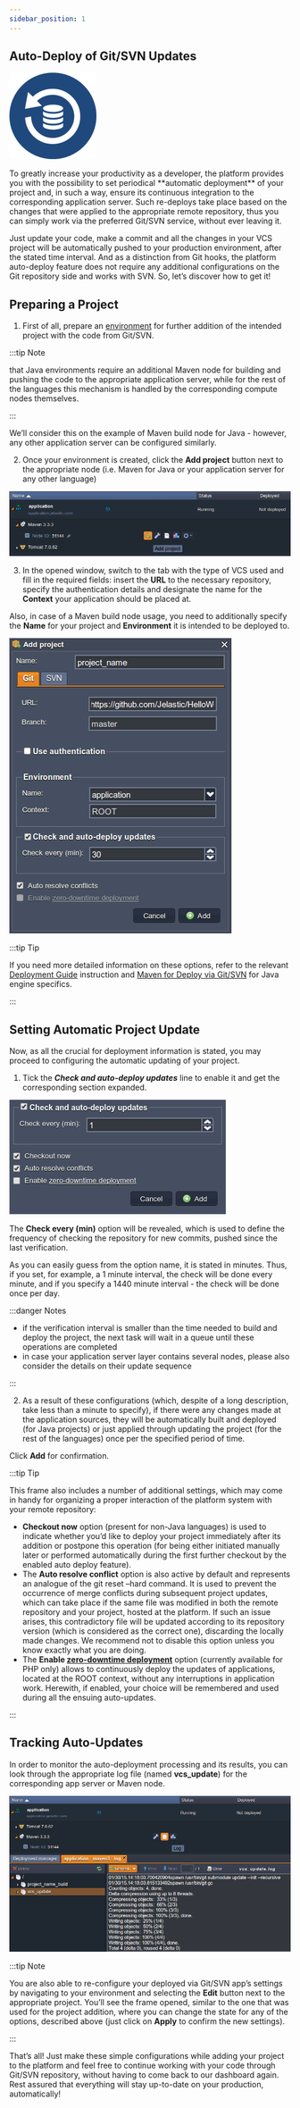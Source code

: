 ```yaml
---
sidebar_position: 1
---
```


## Auto-Deploy of Git/SVN Updates

<div style={{
    display: 'grid',
    gridTemplateColumns: '0.23fr 1fr',
    gap: '10px'
}}>
<div>

![Locale Dropdown](./img/Auto-DeployOverview/1continuous-inegration-icon.png)

</div>

<div>
  To greatly increase your productivity as a developer, the platform provides you with the possibility to set periodical **automatic deployment** of your project and, in such a way, ensure its continuous integration to the corresponding application server. Such re-deploys take place based on the changes that were applied to the appropriate remote repository, thus you can simply work via the preferred Git/SVN service, without ever leaving it.
</div>

</div>

Just update your code, make a commit and all the changes in your VCS project will be automatically pushed to your production environment, after the stated time interval. And as a distinction from Git hooks, the platform auto-deploy feature does not require any additional configurations on the Git repository side and works with SVN. So, let’s discover how to get it!

## Preparing a Project

1. First of all, prepare an [environment](/docs/PlatformOverview/Basics%20&%20Terminology#environment) for further addition of the intended project with the code from Git/SVN.

:::tip Note

that Java environments require an additional Maven node for building and pushing the code to the appropriate application server, while for the rest of the languages this mechanism is handled by the corresponding compute nodes themselves.

:::

We’ll consider this on the example of Maven build node for Java - however, any other application server can be configured similarly.

2. Once your environment is created, click the **Add project** button next to the appropriate node (i.e. Maven for Java or your application server for any other language)

<div style={{
    display:'flex',
    justifyContent: 'center',
    margin: '0 0 1rem 0'
}}>

![Locale Dropdown](./img/Auto-DeployOverview/2dashb.png)

</div>

3. In the opened window, switch to the tab with the type of VCS used and fill in the required fields: insert the **URL** to the necessary repository, specify the authentication details and designate the name for the **Context** your application should be placed at.

Also, in case of a Maven build node usage, you need to additionally specify the **Name** for your project and **Environment** it is intended to be deployed to.

<div style={{
    display:'flex',
    justifyContent: 'center',
    margin: '0 0 1rem 0'
}}>

![Locale Dropdown](./img/Auto-DeployOverview/3add.png)

</div>

:::tip Tip

If you need more detailed information on these options, refer to the relevant [Deployment Guide](https://cloudmydc.com/) instruction and [Maven for Deploy via Git/SVN](https://cloudmydc.com/) for Java engine specifics.

:::

## Setting Automatic Project Update

Now, as all the crucial for deployment information is stated, you may proceed to configuring the automatic updating of your project.

1. Tick the **_Check and auto-deploy updates_** line to enable it and get the corresponding section expanded.

<div style={{
    display:'flex',
    justifyContent: 'center',
    margin: '0 0 1rem 0'
}}>

![Locale Dropdown](./img/Auto-DeployOverview/3.5autodeploy.png)

</div>

The **Check every (min)** option will be revealed, which is used to define the frequency of checking the repository for new commits, pushed since the last verification.

As you can easily guess from the option name, it is stated in minutes. Thus, if you set, for example, a 1 minute interval, the check will be done every minute, and if you specify a 1440 minute interval - the check will be done once per day.

:::danger Notes

- if the verification interval is smaller than the time needed to build and deploy the project, the next task will wait in a queue until these operations are completed
- in case your application server layer contains several nodes, please also consider the details on their update sequence

:::

2. As a result of these configurations (which, despite of a long description, take less than a minute to specify), if there were any changes made at the application sources, they will be automatically built and deployed (for Java projects) or just applied through updating the project (for the rest of the languages) once per the specified period of time.

Click **Add** for confirmation.

:::tip Tip

This frame also includes a number of additional settings, which may come in handy for organizing a proper interaction of the platform system with your remote repository:

- **Checkout now** option (present for non-Java languages) is used to indicate whether you’d like to deploy your project immediately after its addition or postpone this operation (for being either initiated manually later or performed automatically during the first further checkout by the enabled auto deploy feature).
- The **Auto resolve conflict** option is also active by default and represents an analogue of the git reset –hard command. It is used to prevent the occurrence of merge conflicts during subsequent project updates, which can take place if the same file was modified in both the remote repository and your project, hosted at the platform. If such an issue arises, this contradictory file will be updated according to its repository version (which is considered as the correct one), discarding the locally made changes. We recommend not to disable this option unless you know exactly what you are doing.
- The **Enable [zero-downtime deployment](https://cloudmydc.com/)** option (currently available for PHP only) allows to continuously deploy the updates of applications, located at the ROOT context, without any interruptions in application work. Herewith, if enabled, your choice will be remembered and used during all the ensuing auto-updates.

:::

## Tracking Auto-Updates

In order to monitor the auto-deployment processing and its results, you can look through the appropriate log file (named **vcs_update**) for the corresponding app server or Maven node.

<div style={{
    display:'flex',
    justifyContent: 'center',
    margin: '0 0 1rem 0'
}}>

![Locale Dropdown](./img/Auto-DeployOverview/4log.png)

</div>

:::tip Note

You are also able to re-configure your deployed via Git/SVN app’s settings by navigating to your environment and selecting the **Edit** button next to the appropriate project. You’ll see the frame opened, similar to the one that was used for the project addition, where you can change the state for any of the options, described above (just click on **Apply** to confirm the new settings).

:::

That’s all! Just make these simple configurations while adding your project to the platform and feel free to continue working with your code through Git/SVN repository, without having to come back to our dashboard again. Rest assured that everything will stay up-to-date on your production, automatically!
